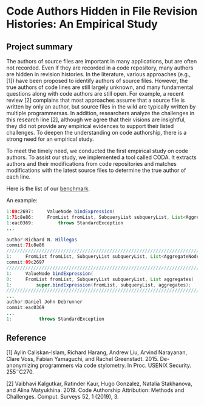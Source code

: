 # Code Authors Hidden in File Revision Histories: An Empirical Study

## Project summary

The authors of source files are important in many applications, but are often not recorded. Even if they are recorded in a code repository, many authors are hidden in revision histories. In the literature, various approaches (e.g., [1]) have been proposed to identify authors of source files. However, the true authors of code lines are still largely unknown, and many fundamental questions along with code authors are still open. For example, a recent review [2] complains that most approaches assume
that a source file is written by only an author, but source files in the wild are typically written by multiple programmersas. In addition, researchers analyze the challenges in this research line [2], although we agree that their visions are insightful, they did not provide any empirical evidences to support their listed challenges. To deepen the understanding on code authorship, there is a strong need for an empirical study.

To meet the timely need, we conducted the first empirical study on code authors. To assist our study, we implemented a tool called CODA. It extracts authors and their modifications from code repositories and matches modifications with the latest source files to determine the true author of each line.

Here is the list of our [benchmark](https://anonymous.4open.science/repository/643bb230-7da2-4b2c-858f-6ee267f7db9f/benchmark/).

An example:
```Java
1:09c2697:     ValueNode bindExpression(
1:71c8e86:     FromList fromList, SubqueryList subqueryList, List<AggregateNode> aggregates)
1:eac0369:         throws StandardException
...

author:Richard N. Hillegas
commit:71c8e86
/////////////////////////////////////////////////////////////////////////
1:     FromList fromList, SubqueryList subqueryList, List<AggregateNode> aggregates)
commit:09c2697
/////////////////////////////////////////////////////////////////////////
1:     ValueNode bindExpression(
0:     FromList fromList, SubqueryList subqueryList, List aggregates)
1:         super.bindExpression(fromList, subqueryList, aggregates);
/////////////////////////////////////////////////////////////////////////
...
author:Daniel John Debrunner
commit:eac0369
...
1: 			throws StandardException
```

## Reference
[1] Aylin Caliskan-Islam, Richard Harang, Andrew Liu, Arvind Narayanan, Clare Voss, Fabian Yamaguchi, and Rachel Greenstadt. 2015. De-anonymizing programmers via code stylometry. In Proc. USENIX Security. 255¨C270.

[2] Vaibhavi Kalgutkar, Ratinder Kaur, Hugo Gonzalez, Natalia Stakhanova, and Alina Matyukhina. 2019. Code Authorship Attribution: Methods and Challenges. Comput. Surveys 52, 1 (2019), 3.
